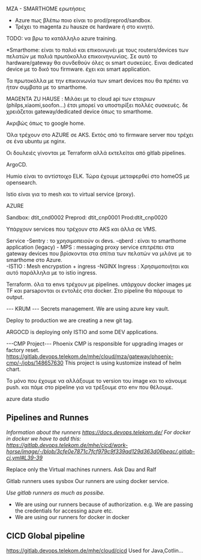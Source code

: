 MZA - SMARTHOME
ερωτήσεις
 - Azure πως βλέπω ποιο είναι το prod/preprod/sandbox.
 - Τρέχει το magenta zu hausze σε hardware ή στο κινητό.

TODO: να βρω το κατάλληλο azure training.

*Smarthome: είναι το παλιό και επικοινωνέι με τους routers/devices των πελατών με παλιά πρωτόκολλα επικοινηνωνίας. Σε αυτό το hardware/gateway θα συνδεθούν όλες οι smart συσκεύες. Ειναι dedicated device με το δικό του firmware. έχει και smart application.

Τα πρωτοκόλλα με την επικοινωνία των smart devices που θα πρέπει να ήταν συμβατα με το smarthome.

MAGENTA ZU HAUSE : Μιλάει με το cloud api των εταιριων (philps,xiaomi,soofon...) έτσι μπορεί να υποστιρίξει πολλές συσκευές. δε χρειάζεται gateway/dedicated device όπως το smarthome. 

Ακριβώς όπως το google home.



Όλα τρέχουν στο AZURE σε AKS. Εκτός από το firmware server που τρέχει σε ένα ubuntu με nginx.

Οι δουλειές γίνονται με Terraform αλλά εκτελείται από gitlab pipelines.

ArgoCD.

Humio είναι το αντίστοιχο ELK. Τώρα έχουμε μεταφερθεί στο homeOS με opensearch.

Istio είναι για το mesh και το virtual service (proxy).

AZURE

Sandbox: dtit_cnd0002
Preprod: dtit_cnp0001
Prod:dtit_cnp0020


Υπάρχουν services που τρέχουν στο AKS και άλλα σε VMS.

Service
-Sentry : το χρησιμοπειούν οι devs.
-qberd : είναι το smarthome application (legacy)
    - MPS : messaging proxy service επιτρέπει στα gateway devices που βρίσκονται στα σπίτια των πελατών να μιλάνε με το smarthome στο Azure.  
-ISTIO : Mesh encrypstion + ingress
-NGINX Ingress : Χρησιμοποιήται και αυτό παράλληλα με το istio ingress. 


Terraform. 
όλα τα envs τρέχουν με pipelines. υπάρχουν docker images με TF και parsaρονται οι εντολές στα docker. Στο pipeline θα πάρουμε το output.


--- KRUM ---
Secrets management.
We are using azure key vault.  


Deploy to production we are creating a new git tag.

ARGOCD is deploying only ISTIO and some DEV applications.

---CMP Project---
Phoenix CMP is responsible for upgrading images or factory reset. 
https://gitlab.devops.telekom.de/mhe/cloud/mza/gateway/phoenix-cmp/-/jobs/148657630
This project is using kustomize instead of helm chart. 

Το μόνο που έχουμε να αλλάξουμε το version του image και το κάνουμε push. και πάμε στο pipeline για να τρέξουμε στο env που θέλουμε.

azure data studio


## Pipelines and Runnes

*Information about the runners https://docs.devops.telekom.de/*
*For docker in docker we have to add this: https://gitlab.devops.telekom.de/mhe/cicd/work-horse/image/-/blob/3cfe0e7871c7fcf979c9f339ad129d363d06beac/.gitlab-ci.yml#L39-39*

Replace only the Virtual machines runners. Ask Dau and Ralf

Gitlab runners uses sysbox
Our runners are using docker service. 

*Use gitlab runners as much as possibe.*

- We are using our runners because of authorization. e.g. We are passing the credentials for accessing azure etc.
- We are using our runners for docker in docker


## CICD Global pipeline
https://gitlab.devops.telekom.de/mhe/cloud/cicd
Used for Java,Cotlin...
